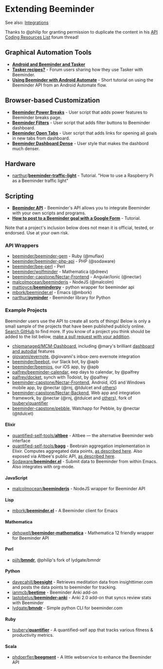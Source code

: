 # Extending Beeminder

See also: [Integrations](integrations.md)

Thanks to @philip for granting permission to duplicate the content in his [API Coding Resources List](https://forum.beeminder.com/t/api-coding-resources-list/2947) forum thread!

## Graphical Automation Tools

- [**Android and Beeminder and Tasker**][1]
- [**Tasker recipes?**][2] - Forum users sharing how they use Tasker with Beeminder.
- [**Using Beeminder with Android Automate**][3] - Short tutorial on using the Beeminder API from an Android Automate flow.

[1]: https://blog.beeminder.com/beedroid/
[2]: https://forum.beeminder.com/t/tasker-recipes/5367
[3]: https://forum.beeminder.com/t/using-beeminder-with-android-automate/6401

## Browser-based Customization

- [**Beeminder Power Breaks**][4] - User script that adds 
  power features to Beeminder breaks page.
- [**Beeminder Filters**][5] - User script that adds filter
  buttons to Beeminder dashboard.
- [**Beeminder Open Tabs**][6] - User script that adds links
  for opening all goals in new tabs from dashboard.
- [**Beeminder Dashboard Dense**](https://userstyles.org/styles/174385/beeminder-dashboard-dense?utm_campaign=stylish_stylepage) - User style that makes
  the dashbord much denser.

[4]: https://openuserjs.org/scripts/narthur/Beeminder_Power_Breaks
[5]: https://openuserjs.org/scripts/narthur/Beeminder_Filters
[6]: https://openuserjs.org/scripts/narthur/Beeminder_Open_Tabs

## Hardware

- [narthur](https://github.com/narthur)/[**beeminder-traffic-light**](https://github.com/narthur/beeminder-traffic-light) - Tutorial. "How to use a Raspberry Pi as a Beeminder traffic light"

## Scripting

- [**Beeminder API**](http://api.beeminder.com/#beeminder-api-reference) - Beeminder's API allows you to integrate
  Beeminder with your own scripts and programs.
- [**How to post to a Beeminder goal with a Google Form**](https://forum.beeminder.com/t/how-to-post-to-a-beeminder-goal-with-a-google-form/7746) - Tutorial.
  
Note that a project's inclusion below does not mean it is official, tested, or endorsed. Use at your own risk.

### API Wrappers

- [beeminder/beeminder-gem](https://github.com/beeminder/beeminder-gem) - Ruby (@muflax)
- [beeminder/beeminder-php-api](https://github.com/beeminder/beeminder-php-api) - PHP (@sodaware)
- [beeminder/bee-perl](https://github.com/beeminder/bee-perl) - Perl 
- [beeminder/wolfminder](https://github.com/beeminder/wolfminder) - Mathematica (@dreev)
- [beeminder-capstone/Nectar-Frontend](https://github.com/beeminder-capstone/Nectar-Frontend/blob/develop/src/providers/beeminder-api.ts) - Angular/Ionic (@nectar)
- [malcolmocean/beeminderjs](https://github.com/malcolmocean/beeminderjs) - NodeJS (@malcolm)
- [mattjoyce/**beeminderpy**](https://github.com/mattjoyce/beeminderpy) - python wrapper for beeminder api
- [mbork/beeminder.el](https://github.com/mbork/beeminder.el) - Emacs (@mbork)
- [narthur/**pyminder**](https://github.com/narthur/pyminder) - Beeminder library for Python

### Example Projects

Beeminder users use the API to create all sorts of things! Below is only a small sample of the projects that have been published publicly online. [Search GitHub](https://github.com/search?q=beeminder&type=) to find more. If you know of a project you think should be added to the list below, [make a pull request with your addition](contributing.md).

* [chipmanaged/MCM-Dashboard](https://github.com/chipmanaged/MCM-Dashboard), including @mary's brilliant [dashboard and autodial](http://forum.beeminder.com/t/help-yourself-to-some-api-files/524) features
* [giovanni/evernote](https://github.com/giovannicoppola/beEvernote), @giovanni's inbox-zero evernote integration
* [beeminder/beebot](https://github.com/beeminder/beebot), our Slack bot, by @apb
* [beeminder/beemios](https://github.com/beeminder/beemios), our  iOS app, by @apb 
* [palfrey/beeminder-calendar](https://github.com/palfrey/beeminder-calendar), eep days to calendar, by @palfrey
* [palfrey/docket](https://github.com/palfrey/docket), synch with Todoist, by @palfrey 
* [beeminder-capstone/Nectar-Frontend](https://github.com/beeminder-capstone/Nectar-Frontend), Android, iOS and Windows mobile app, by @nectar (@rnj, @tdulcet and [others](http://forum.beeminder.com/t/new-mobile-app-android-ios-windows-plus-7-new-integrations/3421))
* [beeminder-capstone/Nectar-Backend](https://github.com/beeminder-capstone/Nectar-Backend), Web app and integration framework, by @nectar (@rnj, @tdulcet and [others](http://forum.beeminder.com/t/new-mobile-app-android-ios-windows-plus-7-new-integrations/3421)), fork of [tsubery/quantifier](https://github.com/tsubery/quantifier/)
* [beeminder-capstone/pebble](https://github.com/beeminder-capstone/pebble), Watchapp for Pebble, by @nectar (@tdulcet)

#### Elixir

- [quantified-self-tools/**altbee**](https://github.com/quantified-self-tools/altbee) - Altbee — the alternative Beeminder web interface
- [quantified-self-tools/**bagg**](https://github.com/quantified-self-tools/bagg) - Beebrain aggregation implementation in Elixir. Computes aggregated data points, [as described here](https://forum.beeminder.com/t/github-projects-that-use-the-beeminder-api/7497/3?u=narthur). Also exposed via Altbee's public API, [as described here](https://forum.beeminder.com/t/beeminder-mathematica-package/7385/12).
- [Sodaware/**beeminder.el**](https://github.com/Sodaware/beeminder.el) - Submit data to Beeminder from within Emacs. Also integrates with org-mode.

#### JavaScript

- [malcolmocean/**beeminderjs**](https://github.com/malcolmocean/beeminderjs) - NodeJS wrapper for Beeminder API

#### Lisp

- [mbork/**beeminder.el**](https://github.com/mbork/beeminder.el) - A Beeminder client for Emacs

#### Mathematica

- [dehowell/**beeminder-mathematica**](https://github.com/dehowell/beeminder-mathematica) - Mathematica 12 friendly wrapper for Beeminder API

#### Perl

- [pjjh/**bmndr**](https://github.com/pjjh/bmndr), @philip's fork of lydgate/bmndr

#### Python

- [davecahill/**beesight**](https://github.com/davecahill/beesight) - Retrieves meditation data from insighttimer.com and posts the data points to beeminder for tracking.
- [ianmcb/**beetime**](https://github.com/ianmcb/beetime) - Beeminder Anki add-on
- [lastobelus/**beeminder-anki**](https://github.com/lastobelus/beeminder-anki) - Anki 2.0 add-on that syncs review stats with Beeminder
- [lydgate/**bmndr**](https://github.com/lydgate/bmndr) - Simple python CLI for beeminder.com

#### Ruby

- [tsubery/**quantifier**](https://github.com/tsubery/quantifier) - A quantified-self app that tracks various fitness & productivity metrics.

#### Scala

- [phdoerfler/**beegment**](https://github.com/phdoerfler/beegment) - A little webservice to enhance the Beeminder API
